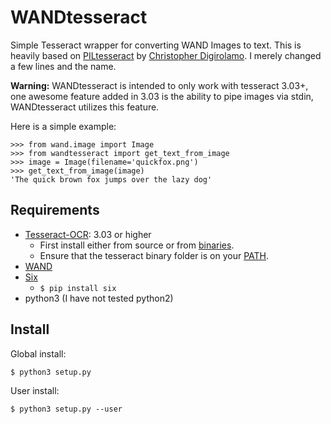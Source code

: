 WANDtesseract
=======

Simple Tesseract wrapper for converting WAND Images to text.
This is heavily based on [PILtesseract](https://github.com/Digirolamo/PILtesseract) by [Christopher Digirolamo](https://github.com/Digirolamo).
I merely changed a few lines and the name.

**Warning:** WANDtesseract is intended to only work with tesseract 3.03+,
one awesome feature added in 3.03 is the ability to pipe images via stdin,
WANDtesseract utilizes this feature.

Here is a simple example:

    >>> from wand.image import Image
    >>> from wandtesseract import get_text_from_image
    >>> image = Image(filename='quickfox.png')
    >>> get_text_from_image(image)
    'The quick brown fox jumps over the lazy dog'

Requirements
------------
 - [Tesseract-OCR](https://github.com/tesseract-ocr/tesseract): 3.03 or higher
   - First install either from source or from [binaries](https://github.com/tesseract-ocr/tesseract/wiki).
   - Ensure that the tesseract binary folder is on your [PATH](https://en.wikipedia.org/wiki/PATH_(variable)).
 - [WAND](http://wand.readthedocs.io/en/0.4.4/)
 - [Six](https://pythonhosted.org/six/)
   - ```$ pip install six```
 - python3 (I have not tested python2)

Install
------------
Global install:
 
    $ python3 setup.py

User install:

    $ python3 setup.py --user



